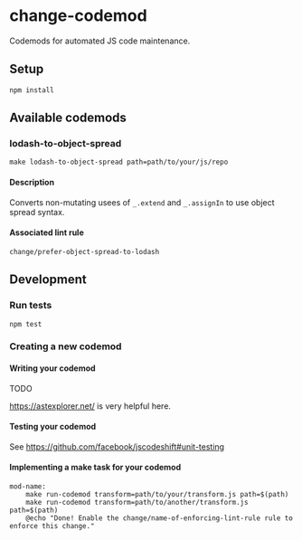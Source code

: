 # change-codemod

Codemods for automated JS code maintenance.

## Setup

```
npm install
```

## Available codemods

### lodash-to-object-spread
```
make lodash-to-object-spread path=path/to/your/js/repo
```
#### Description
Converts non-mutating usees of `_.extend` and `_.assignIn` to use object spread syntax.

#### Associated lint rule
`change/prefer-object-spread-to-lodash`

## Development

### Run tests
```
npm test
```

### Creating a new codemod

#### Writing your codemod

TODO

https://astexplorer.net/ is very helpful here.

#### Testing your codemod

See https://github.com/facebook/jscodeshift#unit-testing

#### Implementing a make task for your codemod

```
mod-name:
	make run-codemod transform=path/to/your/transform.js path=$(path)
	make run-codemod transform=path/to/another/transform.js path=$(path)
	@echo "Done! Enable the change/name-of-enforcing-lint-rule rule to enforce this change."
```
